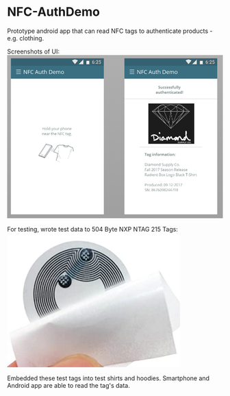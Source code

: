 # NFC-AuthDemo

Prototype android app that can read NFC tags to authenticate products - e.g. clothing.

Screenshots of UI:
![UI demo](img/demo-UI.png)

For testing, wrote test data to 504 Byte NXP NTAG 215 Tags:
![NTAG](img/nfctag.png)

Embedded these test tags into test shirts and hoodies. Smartphone and Android app are able to read the tag's data.
